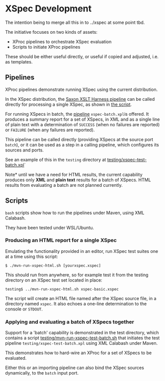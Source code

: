 # XSpec Development

The intention being to merge all this in to ../xspec at some point tbd.

The initiative focuses on two kinds of assets:

- XProc pipelines to orchestrate XSpec evaluation
- Scripts to initiate XProc pipelines

These should be either useful directly, or useful if copied and adjusted, i.e. as templates.

## Pipelines

XProc pipelines demonstrate running XSpec using the current distribution.

In the XSpec distribution, the [Saxon XSLT Harness pipeline](../xspec/src/harnesses/saxon/saxon-xslt-harness.xproc) can be called directly for processing a single XSpec, as shown in [the script](mvn-run-xspec-html.sh).

For running XSpecs in batch, the [pipeline](xspec-batch.xpl) `xspec-batch.xpl`is offered. It produces a summary report for a set of XSpecs, in XML and as a single line of plain text with a determination of `SUCCESS` (when no failures are reported) or `FAILURE` (when any failures are reported).

This pipeline can be called directly (providing XSpecs at the source port `batch`), or it can be used as a step in a calling pipeline, which configures its sources and ports.

See an example of this in the `testing` directory at [testing/xspec-test-batch.xpl](testing/xspec-test-batch.xpl)`

Note* until we have a need for HTML results, the current capability produces only **XML** and **plain text** results for a batch of XSpecs. HTML results from evaluating a batch are not planned currently.

## Scripts

`bash` scripts show how to run the pipelines under Maven, using XML Calabash.

They have been tested under WSL/Ubuntu.

### Producing an HTML report for a single XSpec

Emulating the functionality provided in an editor, run XSpec test suites one at a time using this script:

```
$ ./mvn-run-xspec-html.sh [yourxspec.xspec]
```

This should run from anywhere, so for example test it from the testing directory on an XSpec test set located in place:

```
testing$ ../mvn-run-xspec-html.sh xspec-basic.xspec
```

The script will create an HTML file named after the XSpec source file, in a directory named `xspec`. It also echoes a one-line determination to the console or `STDOUT`.

### Applying and evaluating a batch of XSpecs together

Support for a 'batch' capability is demonstrated in the test directory, which contains a script [testing/mvn-run-xspec-test-batch.sh](testing/mvn-run-xspec-test-batch.sh) that initiates the test pipeline `testing/xspec-test-batch.xpl` using XML Calabash under Maven.

This demonstrates how to hard-wire an XProc for a set of XSpecs to be evaluated.

Either this or an importing pipeline can also bind the XSpec sources dynamically, to the `batch` input port.

